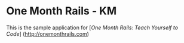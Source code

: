 # One Month Rails - KM 

This is the sample application for 
[*One Month Rails: Teach Yourself to Code*]
(http://onemonthrails.com)